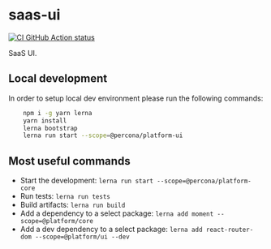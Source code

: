 # saas-ui

[![CI GitHub Action status](https://github.com/percona-platform/saas-ui/workflows/CI/badge.svg?branch=main)](https://github.com/percona-platform/saas-ui/actions?query=workflow%3ACI+branch%3Amain)

SaaS UI.

## Local development

In order to setup local dev environment please run the following commands:

```bash
    npm i -g yarn lerna
    yarn install
    lerna bootstrap
    lerna run start --scope=@percona/platform-ui
```

## Most useful commands

- Start the development: `lerna run start --scope=@percona/platform-core`
- Run tests: `lerna run tests`
- Build artifacts: `lerna run build`
- Add a dependency to a select package: `lerna add moment --scope=@platform/core`
- Add a dev dependency to a select package: `lerna add react-router-dom --scope=@platform/ui --dev`
